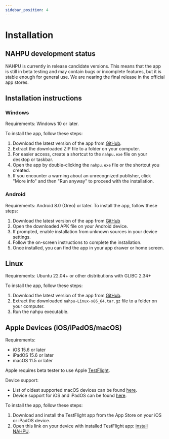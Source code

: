 ```yaml
---
sidebar_position: 4
---
```


# Installation

## NAHPU development status

NAHPU is currently in release candidate versions. This means that the app is still in beta testing and may contain bugs or incomplete features, but it is stable enough for general use. We are nearing the final release in the official app stores.

## Installation instructions

### Windows

Requirements: Windows 10 or later.

To install the app, follow these steps:

1. Download the latest version of the app from [GitHub](https://github.com/hhandika/nahpu/releases/latest/download/nahpu-Windows-x86_64.zip).
2. Extract the downloaded ZIP file to a folder on your computer.
3. For easier access, create a shortcut to the `nahpu.exe` file on your desktop or taskbar.
4. Open the app by double-clicking the `nahpu.exe` file or the shortcut you created.
5. If you encounter a warning about an unrecognized publisher, click "More info" and then "Run anyway" to proceed with the installation.

### Android

Requirements: Android 8.0 (Oreo) or later.
To install the app, follow these steps:

1. Download the latest version of the app from [GitHub](https://github.com/nahpu/nahpu/releases/latest/download/nahpu-Android.apk)
2. Open the downloaded APK file on your Android device.
3. If prompted, enable installation from unknown sources in your device settings.
4. Follow the on-screen instructions to complete the installation.
5. Once installed, you can find the app in your app drawer or home screen.

## Linux

Requirements: Ubuntu 22.04+ or other distributions with GLIBC 2.34+

To install the app, follow these steps:

1. Download the latest version of the app from [GitHub](https://github.com/nahpu/nahpu/releases/latest/download/nahpu-Linux-x86_64.tar.gz).
2. Extract the downloaded `nahpu-Linux-x86_64.tar.gz` file to a folder on your computer.
3. Run the nahpu executable.

## Apple Devices (iOS/iPadOS/macOS)

Requirements:

- iOS 15.6 or later
- iPadOS 15.6 or later
- macOS 11.5 or later

Apple requires beta tester to use Apple [TestFlight](https://developer.apple.com/testflight/).

Device support:

- List of oldest supported macOS devices can be found [here](https://support.apple.com/en-us/102861).
- Device support for iOS and iPadOS can be found [here](https://iosref.com/ios).

To install the app, follow these steps:

1. Download and install the TestFlight app from the App Store on your iOS or iPadOS device.
2. Open this link on your device with installed TestFlight app: [install NAHPU](https://testflight.apple.com/join/DRG6yUfb).
